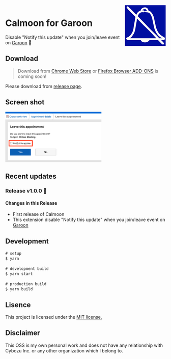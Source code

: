 <img src="src/icons/icon-128.png" alt="icon of calmoon" align="right" />

# Calmoon for Garoon

Disable "Notify this update" when you join/leave event on [Garoon](https://garoon.cybozu.co.jp/) :shushing_face:

## Download

> Download from [Chrome Web Store](https://chrome.google.com/webstore/) or [Firefox Browser ADD-ONS](https://addons.mozilla.org/ja/firefox/) is coming soon!

Please download from [release page](https://github.com/mshrtsr/browser-extension-calmoon/releases).

## Screen shot

<img src="docs/screen-shots/ss-1280x670.png" alt="Screen shot" width="60%" />

## Recent updates

### Release v1.0.0 :tada:

#### Changes in this Release

- First release of Calmoon
- This extension disable "Notify this update" when you join/leave event on [Garoon](https://garoon.cybozu.co.jp/)

<!-- ## Usage -->

## Development

```
# setup
$ yarn

# development build
$ yarn start

# production build
$ yarn build
```

## Lisence

This project is licensed under the [MIT license.](./LICENSE)

## Disclaimer

This OSS is my own personal work and does not have any relationship with Cybozu Inc. or any other organization which I belong to.
